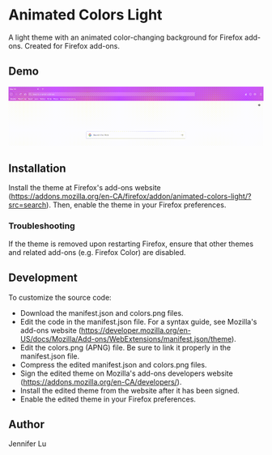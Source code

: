 # Animated Colors Light

A light theme with an animated color-changing background for Firefox add-ons. Created for Firefox add-ons.

## Demo

![theme-demo](https://github.com/jennifer-lu/Animated-Colors-Light/blob/master/demo.gif)


## Installation

Install the theme at Firefox's add-ons website (https://addons.mozilla.org/en-CA/firefox/addon/animated-colors-light/?src=search). Then, enable the theme in your Firefox preferences.

### Troubleshooting

If the theme is removed upon restarting Firefox, ensure that other themes and related add-ons (e.g. Firefox Color) are disabled.


## Development

To customize the source code:
* Download the manifest.json and colors.png files.
* Edit the code in the manifest.json file. For a syntax guide, see Mozilla's add-ons website (https://developer.mozilla.org/en-US/docs/Mozilla/Add-ons/WebExtensions/manifest.json/theme).
* Edit the colors.png (APNG) file. Be sure to link it properly in the manifest.json file.
* Compress the edited manifest.json and colors.png files.
* Sign the edited theme on Mozilla's add-ons developers website (https://addons.mozilla.org/en-CA/developers/).
* Install the edited theme from the website after it has been signed.
* Enable the edited theme in your Firefox preferences.


## Author

Jennifer Lu
